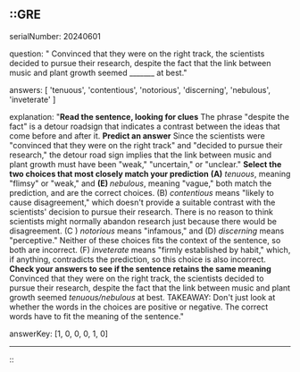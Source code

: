 ::GRE
---

serialNumber: 20240601

question: " Convinced that they were on the right track, the scientists decided to pursue their research, despite the fact that the link between music and plant growth seemed _______ at best."

answers: [
  'tenuous',
  'contentious',
  'notorious',
  'discerning',
  'nebulous',
  'inveterate'
]

explanation: "<strong>Read the sentence, looking for clues</strong> The phrase \"despite the fact\" is a detour roadsign that indicates a contrast between the ideas that come before and after it. <strong>Predict an answer</strong> Since the scientists were \"convinced that they were on the right track\" and \"decided to pursue their research,\" the detour road sign implies that the link between music and plant growth must have been \"weak,\" \"uncertain,\" or \"unclear.\" <strong>Select the two choices that most closely match your prediction</strong> <strong>(A)</strong> <i>tenuous</i>, meaning \"flimsy\" or \"weak,\" and <strong>(E) </strong><i>nebulous</i>, meaning \"vague,\" both match the prediction, and are the correct choices. (B) <i>contentious</i> means \"likely to cause disagreement,\" which doesn't provide a suitable contrast with the scientists' decision to pursue their research. There is no reason to think scientists might normally abandon research just because there would be disagreement. (C ) <i>notorious</i> means \"infamous,\" and (D) <i>discerning</i> means \"perceptive.\" Neither of these choices fits the context of the sentence, so both are incorrect. (F) <i>inveterate</i> means \"firmly established by habit,\" which, if anything, contradicts the prediction, so this choice is also incorrect. <strong>Check your answers to see if the sentence retains the same meaning</strong> Convinced that they were on the right track, the scientists decided to pursue their research, despite the fact that the link between music and plant growth seemed <i>tenuous/nebulous</i> at best. TAKEAWAY: Don't just look at whether the words in the choices are positive or negative. The correct words have to fit the meaning of the sentence."

answerKey: [1, 0, 0, 0, 1, 0]

---
::